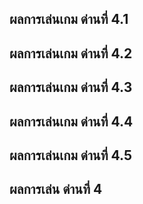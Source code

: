 ## ผลการเล่นเกม ด่านที่ 4.1


## ผลการเล่นเกม ด่านที่ 4.2


## ผลการเล่นเกม ด่านที่ 4.3


## ผลการเล่นเกม ด่านที่ 4.4


## ผลการเล่นเกม ด่านที่ 4.5


## ผลการเล่น ด่านที่ 4

